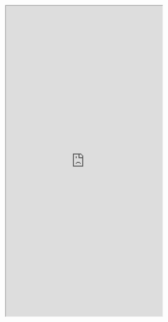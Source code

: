<iframe 
src="https://coda.io/embed/jD38E5fJk_/#Full-Active-Inference-Ontology_tuuOJ_Ew/r464&view=full&viewMode=embedplay&hideSections=true" 
width=900 
height=1000 
style="max-width: 100%;" 
allow="fullscreen">
</iframe>